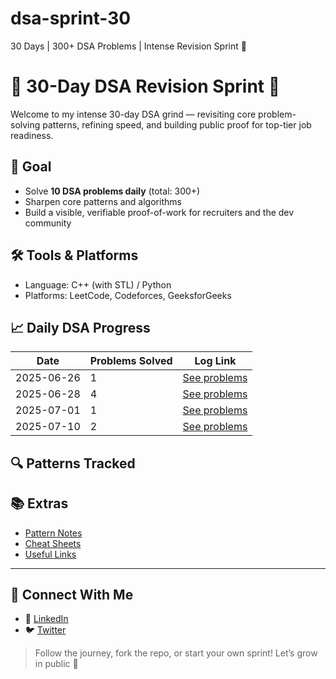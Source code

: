 # dsa-sprint-30
30 Days | 300+ DSA Problems | Intense Revision Sprint 🚀

# 🧠 30-Day DSA Revision Sprint 🚀

Welcome to my intense 30-day DSA grind — revisiting core problem-solving patterns, refining speed, and building public proof for top-tier job readiness.

## 🎯 Goal
- Solve **10 DSA problems daily** (total: 300+)
- Sharpen core patterns and algorithms
- Build a visible, verifiable proof-of-work for recruiters and the dev community

## 🛠️ Tools & Platforms
- Language: C++ (with STL) / Python
- Platforms: LeetCode, Codeforces, GeeksforGeeks

## 📈 Daily DSA Progress

| Date       | Problems Solved | Log Link            |
|------------|------------------|---------------------|
| 2025-06-26 | 1                | [See problems](log.md#2025-06-26) |
| 2025-06-28 | 4                | [See problems](log.md#2025-06-28) |
| 2025-07-01 | 1                | [See problems](log.md#2025-07-01) |
| 2025-07-10 | 2                | [See problems](log.md#2025-07-10) |
## 🔍 Patterns Tracked

## 📚 Extras
- [Pattern Notes](Notes/general.md)
- [Cheat Sheets](cheatsheets/)
- [Useful Links](resources.md)

---

## 🤝 Connect With Me
- 📌 [LinkedIn](https://www.linkedin.com/in/bhaswanth-vangapati/)
- 🐦 [Twitter](https://x.com/BhaswanthR20169)

> Follow the journey, fork the repo, or start your own sprint! Let’s grow in public 💪
